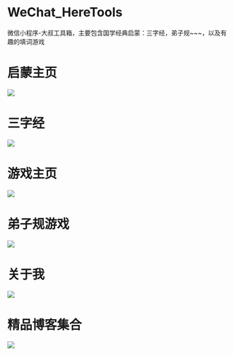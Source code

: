 # WeChat_HereTools
微信小程序-大叔工具箱，主要包含国学经典启蒙：三字经，弟子规~~~，以及有趣的填词游戏<br>


# 启蒙主页
<img src="https://github.com/xvshu/WeChat_HereTools-/blob/master/doc/main.png"></img>

# 三字经
<img src="https://github.com/xvshu/WeChat_HereTools-/blob/master/doc/szj.png"></img>

# 游戏主页
<img src="https://github.com/xvshu/WeChat_HereTools-/blob/master/doc/game_main.png"></img>


# 弟子规游戏
<img src="https://github.com/xvshu/WeChat_HereTools-/blob/master/doc/game_dzg.png"></img>

# 关于我
<img src="https://github.com/xvshu/WeChat_HereTools-/blob/master/doc/aboult.png"></img>

# 精品博客集合
<img src="https://github.com/xvshu/WeChat_HereTools-/blob/master/doc/blog.png"></img>

